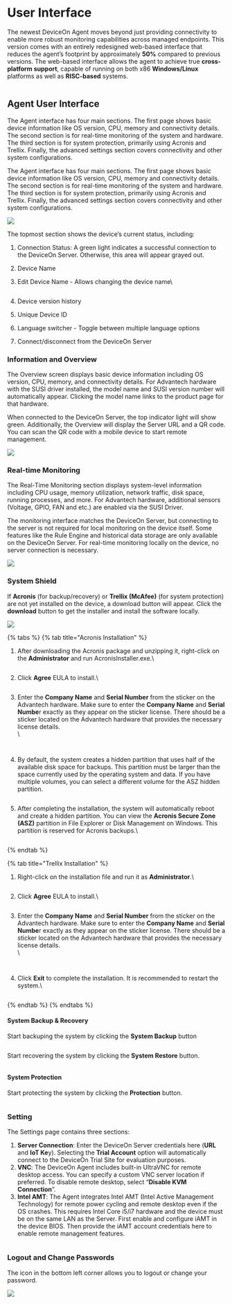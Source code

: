 # User Interface

The newest DeviceOn Agent moves beyond just providing connectivity to enable more robust monitoring capabilities across managed endpoints. This version comes with an entirely redesigned web-based interface that reduces the agent’s footprint by approximately **50%** compared to previous versions. The web-based interface allows the agent to achieve true **cross-platform support**, capable of running on both x86 **Windows/Linux** platforms as well as **RISC-based** systems.

<figure><img src="../.gitbook/assets/image (35).png" alt=""><figcaption></figcaption></figure>

## Agent User Interface

The Agent interface has four main sections. The first page shows basic device information like OS version, CPU, memory and connectivity details. The second section is for real-time monitoring of the system and hardware. The third section is for system protection, primarily using Acronis and Trellix. Finally, the advanced settings section covers connectivity and other system configurations.

The Agent interface has four main sections. The first page shows basic device information like OS version, CPU, memory and connectivity details. The second section is for real-time monitoring of the system and hardware. The third section is for system protection, primarily using Acronis and Trellix. Finally, the advanced settings section covers connectivity and other system configurations.

![](https://hackmd.io/\_uploads/Hyx07YO4p.png)

The topmost section shows the device’s current status, including:

1. Connection Status: A green light indicates a successful connection to the DeviceOn Server. Otherwise, this area will appear grayed out.
2. Device Name
3.  Edit Device Name - Allows changing the device name\


    <figure><img src="https://hackmd.io/_uploads/HJ33Ht_Na.png" alt=""><figcaption></figcaption></figure>
4. Device version history
5. Unique Device ID
6. Language switcher - Toggle between multiple language options
7. Connect/disconnect from the DeviceOn Server

### **Information and Overview**

The Overview screen displays basic device information including OS version, CPU, memory, and connectivity details. For Advantech hardware with the SUSI driver installed, the model name and SUSI version number will automatically appear. Clicking the model name links to the product page for that hardware.

When connected to the DeviceOn Server, the top indicator light will show green. Additionally, the Overview will display the Server URL and a QR code. You can scan the QR code with a mobile device to start remote management.

![](https://hackmd.io/\_uploads/HJJXxYu4a.png)

### **Real-time Monitoring**

The Real-Time Monitoring section displays system-level information including CPU usage, memory utilization, network traffic, disk space, running processes, and more. For Advantech hardware, additional sensors (Voltage, GPIO, FAN and etc.) are enabled via the SUSI Driver.

The monitoring interface matches the DeviceOn Server, but connecting to the server is not required for local monitoring on the device itself. Some features like the Rule Engine and historical data storage are only available on the DeviceOn Server. For real-time monitoring locally on the device, no server connection is necessary.

![](https://hackmd.io/\_uploads/BJLZ\_FuN6.png)

### **System Shield**

If **Acronis** (for backup/recovery) or **Trellix (McAfee)** (for system protection) are not yet installed on the device, a download button will appear. Click the **download** button to get the installer and install the software locally.

![](https://hackmd.io/\_uploads/rkfJ75OEp.png)

{% tabs %}
{% tab title="Acronis Installation" %}
1.  After downloading the Acronis package and unzipping it, right-click on the **Administrator** and run AcronisInstaller.exe.\


    <figure><img src="https://hackmd.io/_uploads/H1DbJFFVa.png" alt=""><figcaption></figcaption></figure>
2.  Click **Agree** EULA to install.\


    <figure><img src="https://hackmd.io/_uploads/SyHK1FYEp.png" alt=""><figcaption></figcaption></figure>
3.  Enter the **Company Name** and **Serial Number** from the sticker on the Advantech hardware. Make sure to enter the **Company Name** and **Serial Numbe**r exactly as they appear on the sticker license. There should be a sticker located on the Advantech hardware that provides the necessary license details.\
    \


    <figure><img src="https://i.imgur.com/zRGaJEr.png" alt=""><figcaption></figcaption></figure>

    <figure><img src="https://hackmd.io/_uploads/SkHGfKtNa.png" alt=""><figcaption></figcaption></figure>
4.  By default, the system creates a hidden partition that uses half of the available disk space for backups. This partition must be larger than the space currently used by the operating system and data. If you have multiple volumes, you can select a different volume for the ASZ hidden partition.

    <figure><img src="../.gitbook/assets/acronis.jpg" alt=""><figcaption></figcaption></figure>
5.  After completing the installation, the system will automatically reboot and create a hidden partition. You can view the **Acronis Secure Zone (ASZ)** partition in File Explorer or Disk Management on Windows. This partition is reserved for Acronis backups.\


    <figure><img src="https://hackmd.io/_uploads/HkVKqtKVa.png" alt=""><figcaption></figcaption></figure>
{% endtab %}

{% tab title="Trellix Installation" %}
1.  Right-click on the installation file and run it as **Administrator**.\


    <figure><img src="https://hackmd.io/_uploads/H1D8N9d4a.png" alt=""><figcaption></figcaption></figure>
2.  Click **Agree** EULA to install.\


    <figure><img src="https://hackmd.io/_uploads/rylWHcuET.png" alt=""><figcaption></figcaption></figure>
3.  Enter the **Company Name** and **Serial Number** from the sticker on the Advantech hardware. Make sure to enter the **Company Name** and **Serial Numbe**r exactly as they appear on the sticker license. There should be a sticker located on the Advantech hardware that provides the necessary license details.\
    \


    <figure><img src="https://hackmd.io/_uploads/BJokDc_V6.png" alt=""><figcaption></figcaption></figure>

    <figure><img src="https://i.imgur.com/zRGaJEr.png" alt=""><figcaption></figcaption></figure>
4.  Click **Exit** to complete the installation. It is recommended to restart the system.\


    <figure><img src="https://hackmd.io/_uploads/H1BRD9O4a.png" alt=""><figcaption></figcaption></figure>
{% endtab %}
{% endtabs %}

#### System Backup & Recovery

Start backuping the system by clicking the **System Backup** button

<figure><img src="../.gitbook/assets/image (37).png" alt=""><figcaption></figcaption></figure>

Start recovering the system by clicking the **System Restore** button.

<figure><img src="../.gitbook/assets/image (38).png" alt=""><figcaption></figcaption></figure>

#### System Protection

Start protecting the system by clicking the **Protection** button.

<figure><img src="../.gitbook/assets/image (39).png" alt=""><figcaption></figcaption></figure>

### **Setting**

The Settings page contains three sections:

1. **Server Connection**: Enter the DeviceOn Server credentials here (**URL** and **IoT Ke**y). Selecting the **Trial Account** option will automatically connect to the DeviceOn Trial Site for evaluation purposes.
2. **VNC**: The DeviceOn Agent includes built-in UltraVNC for remote desktop access. You can specify a custom VNC server location if preferred. To disable remote desktop, select “**Disable KVM Connection**”.
3. **Intel AMT**: The Agent integrates Intel AMT (Intel Active Management Technology) for remote power cycling and remote desktop even if the OS crashes. This requires Intel Core i5/i7 hardware and the device must be on the same LAN as the Server. First enable and configure iAMT in the device BIOS. Then provide the iAMT account credentials here to enable remote management features.

<figure><img src="../.gitbook/assets/image (40).png" alt=""><figcaption></figcaption></figure>

### Logout and Change Passwords

The icon in the bottom left corner allows you to logout or change your password.

![](https://hackmd.io/\_uploads/BJF23KuVT.png)
